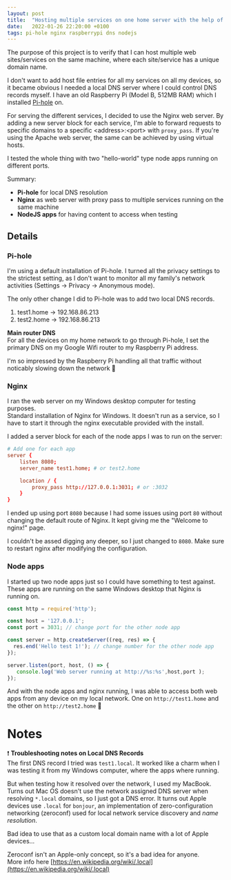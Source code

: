 ```yaml
---
layout: post
title:  "Hosting multiple services on one home server with the help of Pi-hole"
date:   2022-01-26 22:20:00 +0100
tags: pi-hole nginx raspberrypi dns nodejs
---
```

The purpose of this project is to verify that I can host multiple web sites/services on the same machine,
 where each site/service has a unique domain name.

I don't want to add host file entries for all my services on all my devices, so it became obvious I needed
 a local DNS server where I could control DNS records myself. I have an old Raspberry Pi (Model B, 512MB RAM)
 which I installed [Pi-hole](https://pi-hole.net/) on. 

For serving the different services, I decided to use the Nginx web server. By adding a new server block for each service,
 I'm able to forward requests to specific domains to a specific \<address\>:\<port\> with `proxy_pass`. If you're using the Apache web server,
 the same can be achieved by using virtual hosts.

I tested the whole thing with two "hello-world" type node apps running on different ports.

Summary:  
- **Pi-hole** for local DNS resolution
- **Nginx** as web server with proxy pass to multiple services running on the same machine
- **NodeJS apps** for having content to access when testing

## Details

### Pi-hole
I'm using a default installation of Pi-hole. I turned all the privacy settings to the strictest setting,
 as I don't want to monitor all my family's network activities (Settings -> Privacy -> Anonymous mode).

The only other change I did to Pi-hole was to add two local DNS records.

1. test1.home -> 192.168.86.213
2. test2.home -> 192.168.86.213

**Main router DNS**  
For all the devices on my home network to go through Pi-hole, I set the primary DNS on my Google Wifi router
 to my Raspberry Pi address.

I'm so impressed by the Raspberry Pi handling all that traffic without noticably slowing down the network 🤩

### Nginx
I ran the web server on my Windows desktop computer for testing purposes.  
Standard installation of Nginx for Windows. It doesn't run as a service, so I have to start it through the nginx executable provided with the install.

I added a server block for each of the node apps I was to run on the server:

```conf
# Add one for each app
server {
    listen 8080;
    server_name test1.home; # or test2.home

    location / {
        proxy_pass http://127.0.0.1:3031; # or :3032
    }
}

```

I ended up using port `8080` because I had some issues using port `80` without changing the default route of Nginx. It kept giving me the "Welcome to nginx!" page.

I couldn't be assed digging any deeper, so I just changed to `8080`. Make sure to restart nginx after modifying the configuration.

### Node apps
I started up two node apps just so I could have something to test against. These apps are running on the same Windows desktop that Nginx is running on.

```javascript
const http = require('http');

const host = '127.0.0.1';
const port = 3031; // change port for the other node app

const server = http.createServer((req, res) => {
  res.end('Hello test 1!'); // change number for the other node app
});

server.listen(port, host, () => {
   console.log('Web server running at http://%s:%s',host,port );
});
```

And with the node apps and nginx running, I was able to access both web apps from any device on my local network. One on `http://test1.home` and the other on `http://test2.home` 🚀

# Notes

❗ **Troubleshooting notes on Local DNS Records**  
The first DNS record I tried was `test1.local`. It worked like a charm when I was testing it from my Windows computer, where the apps where running.

But when testing how it resolved over the network, I used my MacBook. Turns out Mac OS doesn't use the network assigned DNS server when
 resolving `*.local` domains, so I just got a DNS error. It turns out Apple devices
 use `.local` for `bonjour`, an implementation of zero-configuration networking (zeroconf) used for local network service discovery and _name resolution_.

Bad idea to use that as a custom local domain name with a lot of Apple devices...

Zeroconf isn't an Apple-only concept, so it's a bad idea for anyone.  
More info here [https://en.wikipedia.org/wiki/.local](https://en.wikipedia.org/wiki/.local)
